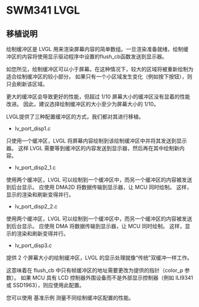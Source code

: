 # SWM341 LVGL

## 移植说明

绘制缓冲区是 LVGL 用来渲染屏幕内容的简单数组。一旦渲染准备就绪，绘制缓冲区的内容将使用显示驱动程序中设置的flush_cb函数发送到显示器。

如您所见，绘制缓冲区可以小于屏幕。在这种情况下，较大的区域将被重新绘制为适合绘制缓冲区的较小部分。 如果只有一个小区域发生变化（例如按下按钮），则只会刷新该区域。

更大的缓冲区会导致更好的性能，但超过 1/10 屏幕大小的缓冲区没有显着的性能改进。 因此，建议选择绘制缓冲区的大小至少为屏幕大小的 1/10。

LVGL提供了三种配置缓冲区的方式，我们都对其进行移植。

- lv_port_disp1.c

只使用一个缓冲区，LVGL 将屏幕内容绘制到该绘制缓冲区中并将其发送到显示器。 这样 LVGL 需要等到缓冲区的内容发送到显示器，然后再在其中绘制新内容。

- lv_port_disp2_1.c

使用两个缓冲区，LVGL 可以绘制到一个缓冲区中，而另一个缓冲区的内容被发送到后台显示。 应使用 DMA2D 将数据传输到显示器，让 MCU 同时绘制。 这样，显示的渲染和刷新变得并行。

- lv_port_disp2_2.c

使用两个缓冲区，LVGL 可以绘制到一个缓冲区中，而另一个缓冲区的内容被发送到后台显示。 应使用 DMA 将数据传输到显示器，让 MCU 同时绘制。 这样，显示的渲染和刷新变得并行。

- lv_port_disp3.c

提供 2 个屏幕大小的绘制缓冲区，LVGL 的显示处理就像“传统”双缓冲一样工作。

这意味着在 flush_cb 中只有帧缓冲区的地址需要更改为提供的指针（color_p 参数）。 如果 MCU 具有 LCD 控制器外围设备而不是外部显示控制器（例如 ILI9341 或 SSD1963），则应使用此配置。

您可以使用 基准示例 测量不同绘制缓冲区配置的性能。
